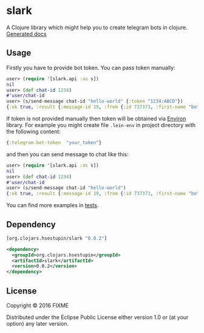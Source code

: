# slark

A Clojure library which might help you to create telegram bots in clojure. [Generated docs](http://hsestupin.github.io/slark/)

## Usage

Firstly you have to provide bot token. You can pass token manually:

```clojure
user> (require '[slark.api :as s])
nil
user> (def chat-id 1234)
#'user/chat-id
user> (s/send-message chat-id "hello-world" {:token "1234:ABCD"})
{:ok true, :result {:message-id 19, :from {:id 737373, :first-name "bot-name", :username "some_bot_name"}, :chat {:id 1234, :first-name "Sergey", :last-name "Stupin", :type "private"}, :date 1465858266, :text "hello-world"}}
```

If token is not provided manually then token will be obtained via [Environ](https://github.com/weavejester/environ) library. For example you might create file `.lein-env` in project directory with the following content:

```clojure
{:telegram-bot-token  "your_token"}
```

and then you can send message to chat like this:

```clojure
user> (require '[slark.api :as s])
nil
user> (def chat-id 1234)
#'user/chat-id
user> (s/send-message chat-id "hello-world")
{:ok true, :result {:message-id 19, :from {:id 737373, :first-name "bot-name", :username "some_bot_name"}, :chat {:id 1234, :first-name "Sergey", :last-name "Stupin", :type "private"}, :date 1465858266, :text "hello-world"}}
```

You can find more examples in [tests](https://github.com/hsestupin/slark/blob/master/test/slark/api_test.clj).

## Dependency

```clojure
[org.clojars.hsestupin/slark "0.0.2"]
```

```xml
<dependency>
  <groupId>org.clojars.hsestupin</groupId>
  <artifactId>slark</artifactId>
  <version>0.0.2</version>
</dependency>
```

## License

Copyright © 2016 FIXME

Distributed under the Eclipse Public License either version 1.0 or (at
your option) any later version.
